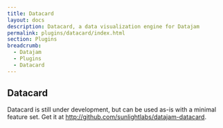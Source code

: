 ```yaml
---
title: Datacard
layout: docs
description: Datacard, a data visualization engine for Datajam
permalink: plugins/datacard/index.html
section: Plugins
breadcrumb:
  - Datajam
  - Plugins
  - Datacard
---
```


## Datacard

Datacard is still under development, but can be used as-is with a
minimal feature set. Get it at <http://github.com/sunlightlabs/datajam-datacard>.
